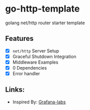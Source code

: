 # go-http-template

golang net/http router starter template

## Features

- [x] `net/http` Server Setup
- [x] Graceful Shutdown Integration
- [x] Middleware Examples
- [x] 0 Dependencies
- [x] Error handler

## Links:

- Inspired By: [Grafana-labs](https://grafana.com/blog/2024/02/09/how-i-write-http-services-in-go-after-13-years/)
